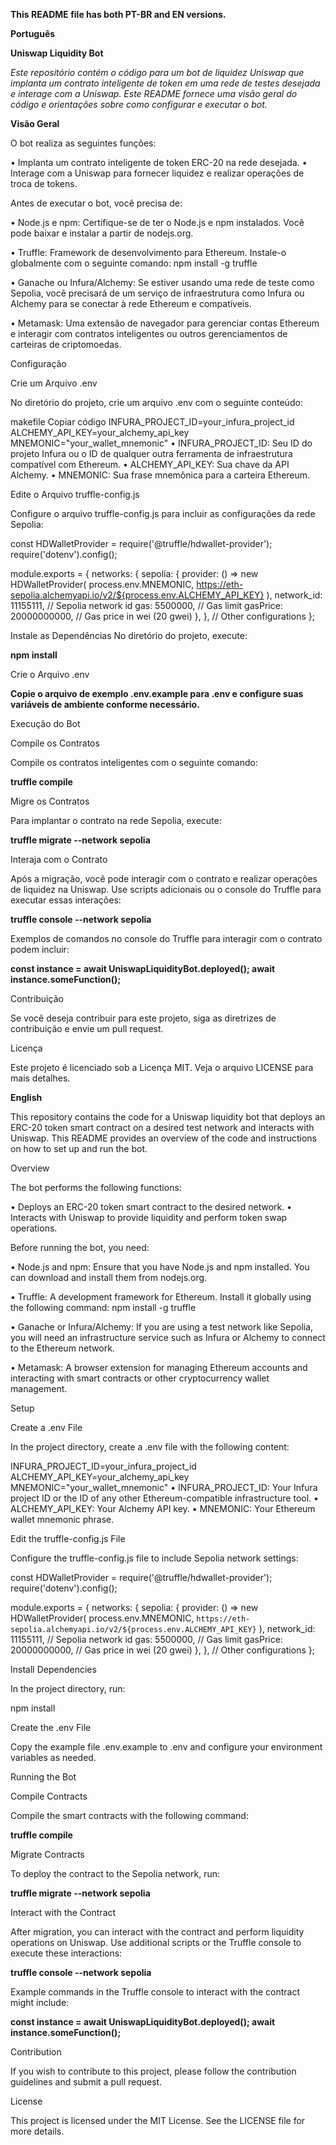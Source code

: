 **This README file has both PT-BR and EN versions.**

**Português**

**Uniswap Liquidity Bot**

*Este repositório contém o código para um bot de liquidez Uniswap que implanta um contrato inteligente de token em uma rede de testes desejada e interage com a Uniswap. Este README fornece uma visão geral do código e orientações sobre como configurar e executar o bot.*

**Visão Geral**

O bot realiza as seguintes funções:

• Implanta um contrato inteligente de token ERC-20 na rede desejada.
• Interage com a Uniswap para fornecer liquidez e realizar operações de troca de tokens.

Antes de executar o bot, você precisa de:

• Node.js e npm: Certifique-se de ter o Node.js e npm instalados. Você pode baixar e instalar a partir de nodejs.org.

• Truffle: Framework de desenvolvimento para Ethereum. Instale-o globalmente com o seguinte comando: npm install -g truffle

• Ganache ou Infura/Alchemy: Se estiver usando uma rede de teste como Sepolia, você precisará de um serviço de infraestrutura como Infura ou Alchemy para se conectar à rede Ethereum e compatíveis.

• Metamask: Uma extensão de navegador para gerenciar contas Ethereum e interagir com contratos inteligentes ou outros gerenciamentos de carteiras de criptomoedas.

Configuração

Crie um Arquivo .env

No diretório do projeto, crie um arquivo .env com o seguinte conteúdo:

makefile
Copiar código
INFURA_PROJECT_ID=your_infura_project_id
ALCHEMY_API_KEY=your_alchemy_api_key
MNEMONIC="your_wallet_mnemonic"
• INFURA_PROJECT_ID: Seu ID do projeto Infura ou o ID de qualquer outra ferramenta de infraestrutura compatível com Ethereum.
• ALCHEMY_API_KEY: Sua chave da API Alchemy.
• MNEMONIC: Sua frase mnemônica para a carteira Ethereum.

Edite o Arquivo truffle-config.js

Configure o arquivo truffle-config.js para incluir as configurações da rede Sepolia:

const HDWalletProvider = require('@truffle/hdwallet-provider');
require('dotenv').config();

module.exports = {
networks: {
sepolia: {
provider: () => new HDWalletProvider(
process.env.MNEMONIC,
https://eth-sepolia.alchemyapi.io/v2/${process.env.ALCHEMY_API_KEY}
),
network_id: 11155111, // Sepolia network id
gas: 5500000, // Gas limit
gasPrice: 20000000000, // Gas price in wei (20 gwei)
},
},
// Other configurations
};

Instale as Dependências
No diretório do projeto, execute:

**npm install**

Crie o Arquivo .env

**Copie o arquivo de exemplo .env.example para .env e configure suas variáveis de ambiente conforme necessário.**

Execução do Bot

Compile os Contratos

Compile os contratos inteligentes com o seguinte comando:

**truffle compile**

Migre os Contratos

Para implantar o contrato na rede Sepolia, execute:

**truffle migrate --network sepolia**

Interaja com o Contrato

Após a migração, você pode interagir com o contrato e realizar operações de liquidez na Uniswap. Use scripts adicionais ou o console do Truffle para executar essas interações:

**truffle console --network sepolia**

Exemplos de comandos no console do Truffle para interagir com o contrato podem incluir:

**const instance = await UniswapLiquidityBot.deployed();
await instance.someFunction();**

Contribuição

Se você deseja contribuir para este projeto, siga as diretrizes de contribuição e envie um pull request.

Licença

Este projeto é licenciado sob a Licença MIT. Veja o arquivo LICENSE para mais detalhes.


**English**

This repository contains the code for a Uniswap liquidity bot that deploys an ERC-20 token smart contract on a desired test network and interacts with Uniswap. This README provides an overview of the code and instructions on how to set up and run the bot.

Overview

The bot performs the following functions:

• Deploys an ERC-20 token smart contract to the desired network.
• Interacts with Uniswap to provide liquidity and perform token swap operations.

Before running the bot, you need:

• Node.js and npm: Ensure that you have Node.js and npm installed. You can download and install them from nodejs.org.

• Truffle: A development framework for Ethereum. Install it globally using the following command: npm install -g truffle

• Ganache or Infura/Alchemy: If you are using a test network like Sepolia, you will need an infrastructure service such as Infura or Alchemy to connect to the Ethereum network.

• Metamask: A browser extension for managing Ethereum accounts and interacting with smart contracts or other cryptocurrency wallet management.

Setup

Create a .env File

In the project directory, create a .env file with the following content:

INFURA_PROJECT_ID=your_infura_project_id
ALCHEMY_API_KEY=your_alchemy_api_key
MNEMONIC="your_wallet_mnemonic"
• INFURA_PROJECT_ID: Your Infura project ID or the ID of any other Ethereum-compatible infrastructure tool.
• ALCHEMY_API_KEY: Your Alchemy API key.
• MNEMONIC: Your Ethereum wallet mnemonic phrase.

Edit the truffle-config.js File

Configure the truffle-config.js file to include Sepolia network settings:

const HDWalletProvider = require('@truffle/hdwallet-provider');
require('dotenv').config();

module.exports = {
  networks: {
    sepolia: {
      provider: () => new HDWalletProvider(
        process.env.MNEMONIC,
        `https://eth-sepolia.alchemyapi.io/v2/${process.env.ALCHEMY_API_KEY}`
      ),
      network_id: 11155111, // Sepolia network id
      gas: 5500000, // Gas limit
      gasPrice: 20000000000, // Gas price in wei (20 gwei)
    },
  },
  // Other configurations
};

Install Dependencies

In the project directory, run:

npm install

Create the .env File

Copy the example file .env.example to .env and configure your environment variables as needed.

Running the Bot

Compile Contracts

Compile the smart contracts with the following command:

**truffle compile**

Migrate Contracts

To deploy the contract to the Sepolia network, run:

**truffle migrate --network sepolia**

Interact with the Contract

After migration, you can interact with the contract and perform liquidity operations on Uniswap. Use additional scripts or the Truffle console to execute these interactions:

**truffle console --network sepolia**

Example commands in the Truffle console to interact with the contract might include:

**const instance = await UniswapLiquidityBot.deployed();
await instance.someFunction();**

Contribution

If you wish to contribute to this project, please follow the contribution guidelines and submit a pull request.

License

This project is licensed under the MIT License. See the LICENSE file for more details.
